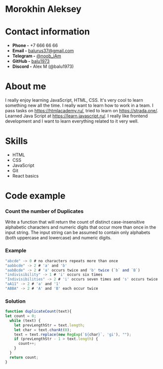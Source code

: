 # Morokhin Aleksey

# Contact information

- **Phone -** +7 666 66 66 
- **Email -** balurus37@gmail.com 
- **Telegram -** [@noob_iAm](https://t.me/noob_iAm) 
- **GitHub -** [balu1973](https://github.com/balu1973)
- **Discord -** Alex M (@balu1973)

# About me

I really enjoy learning JavaScript, HTML, CSS. It's very cool to learn something new all the time. I really want to learn how to work in a team. I pass tasks on <https://htmlacademy.ru/>, tried to learn on <https://strada.one/>. Learned Java Script at <https://learn.javascript.ru/>. I really like frontend development and I want to learn everything related to it very well.

# Skills
- HTML
- CSS
- JavaScript
- Git
- React basics


# Code example


### Count the number of Duplicates

Write a function that will return the count of distinct case-insensitive alphabetic characters and numeric digits that occur more than once in the input string. The input string can be assumed to contain only alphabets (both uppercase and lowercase) and numeric digits.

### Example

```javascript
"abcde" -> 0 # no characters repeats more than once
"aabbcde" -> 2 # 'a' and 'b'
"aabBcde" -> 2 # 'a' occurs twice and 'b' twice (`b` and `B`)
"indivisibility" -> 1 # 'i' occurs six times
"Indivisibilities" -> 2 # 'i' occurs seven times and 's' occurs twice
"aA11" -> 2 # 'a' and '1'
"ABBA" -> 2 # 'A' and 'B' each occur twice
```

### Solution

```javascript
function duplicateCount(text){
let count = 0;
  while (text) {
    let prevLengthStr = text.length;
    let char = text.charAt(0);
    text = text.replace(new RegExp(`${char}`, 'gi'), "");
    if (prevLengthStr - 1 > text.length) {
      count++;
    }
  }
  return count;
}
```

